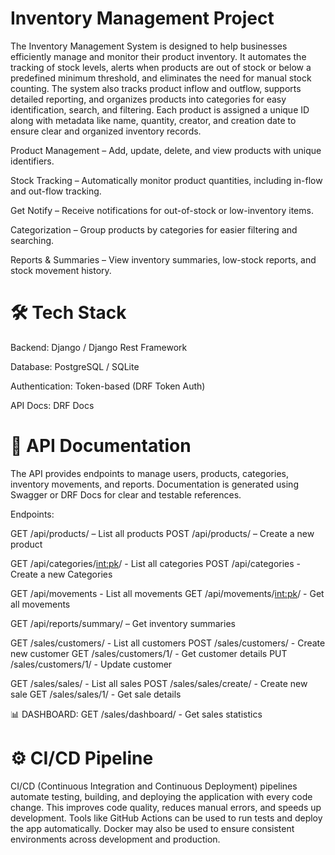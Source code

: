 # Inventory Management Project
The Inventory Management System is designed to help businesses efficiently manage and monitor their product inventory. It automates the tracking of stock levels, alerts when products are out of stock or below a predefined minimum threshold, and eliminates the need for manual stock counting. The system also tracks product inflow and outflow, supports detailed reporting, and organizes products into categories for easy identification, search, and filtering. Each product is assigned a unique ID along with metadata like name, quantity, creator, and creation date to ensure clear and organized inventory records.

Product Management – Add, update, delete, and view products with unique identifiers.

Stock Tracking – Automatically monitor product quantities, including in-flow and out-flow tracking.

Get Notify – Receive notifications for out-of-stock or low-inventory items.

Categorization – Group products by categories for easier filtering and searching.

Reports & Summaries – View inventory summaries, low-stock reports, and stock movement history.

# 🛠️ Tech Stack

Backend: Django / Django Rest Framework

Database: PostgreSQL / SQLite

Authentication: Token-based (DRF Token Auth)

API Docs: DRF Docs

# 📑 API Documentation

The API provides endpoints to manage users, products, categories, inventory movements, and reports. Documentation is generated using Swagger or DRF Docs for clear and testable references.

Endpoints:

GET /api/products/ – List all products
POST /api/products/ – Create a new product

GET /api/categories/<int:pk>/ - List all categories
POST /api/categories - Create a new Categories

GET /api/movements - List all movements
GET /api/movements/<int:pk>/ - Get all movements

GET /api/reports/summary/ – Get inventory summaries

GET  /sales/customers/           - List all customers
POST /sales/customers/           - Create new customer
GET  /sales/customers/1/         - Get customer details
PUT  /sales/customers/1/         - Update customer

GET  /sales/sales/               - List all sales
POST /sales/sales/create/        - Create new sale
GET  /sales/sales/1/             - Get sale details

📊 DASHBOARD:
GET  /sales/dashboard/           - Get sales statistics


# ⚙️ CI/CD Pipeline

CI/CD (Continuous Integration and Continuous Deployment) pipelines automate testing, building, and deploying the application with every code change. This improves code quality, reduces manual errors, and speeds up development. Tools like GitHub Actions can be used to run tests and deploy the app automatically. Docker may also be used to ensure consistent environments across development and production.